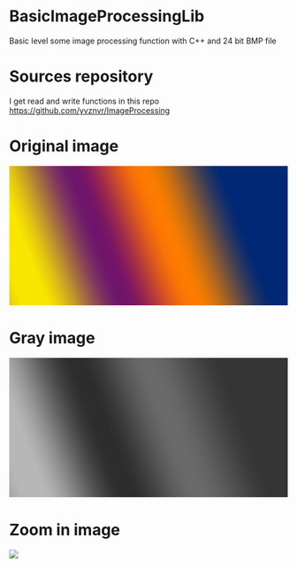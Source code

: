 # BasicImageProcessingLib
Basic level some image processing function with C++ and 24 bit BMP file

# Sources repository

I get read and write functions in this repo https://github.com/yvznvr/ImageProcessing


# Original image 
<img src="BasicImageProcessLibrary/sample.bmp" border="0" />

# Gray image 
<img src="BasicImageProcessLibrary/grayScale.bmp" border="0" />

# Zoom in image 

<img src="BasicImageProcessLibrary/zoom.bmp" border="0" />
